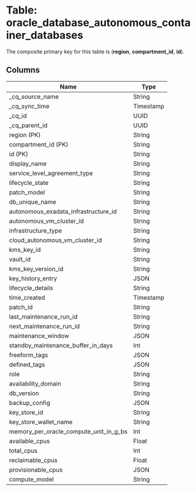 # Table: oracle_database_autonomous_container_databases

The composite primary key for this table is (**region**, **compartment_id**, **id**).

## Columns

| Name          | Type          |
| ------------- | ------------- |
|_cq_source_name|String|
|_cq_sync_time|Timestamp|
|_cq_id|UUID|
|_cq_parent_id|UUID|
|region (PK)|String|
|compartment_id (PK)|String|
|id (PK)|String|
|display_name|String|
|service_level_agreement_type|String|
|lifecycle_state|String|
|patch_model|String|
|db_unique_name|String|
|autonomous_exadata_infrastructure_id|String|
|autonomous_vm_cluster_id|String|
|infrastructure_type|String|
|cloud_autonomous_vm_cluster_id|String|
|kms_key_id|String|
|vault_id|String|
|kms_key_version_id|String|
|key_history_entry|JSON|
|lifecycle_details|String|
|time_created|Timestamp|
|patch_id|String|
|last_maintenance_run_id|String|
|next_maintenance_run_id|String|
|maintenance_window|JSON|
|standby_maintenance_buffer_in_days|Int|
|freeform_tags|JSON|
|defined_tags|JSON|
|role|String|
|availability_domain|String|
|db_version|String|
|backup_config|JSON|
|key_store_id|String|
|key_store_wallet_name|String|
|memory_per_oracle_compute_unit_in_g_bs|Int|
|available_cpus|Float|
|total_cpus|Int|
|reclaimable_cpus|Float|
|provisionable_cpus|JSON|
|compute_model|String|